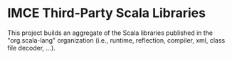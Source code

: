 # IMCE Third-Party Scala Libraries

This project builds an aggregate of the Scala libraries published in the "org.scala-lang" organization
(i.e., runtime, reflection, compiler, xml, class file decoder, ...).


